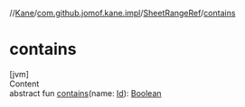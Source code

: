 //[Kane](../../index.md)/[com.github.jomof.kane.impl](../index.md)/[SheetRangeRef](index.md)/[contains](contains.md)



# contains  
[jvm]  
Content  
abstract fun [contains](contains.md)(name: [Id](../index.md#%5Bcom.github.jomof.kane.impl%2FId%2F%2F%2FPointingToDeclaration%2F%5D%2FClasslikes%2F-1621114125)): [Boolean](https://kotlinlang.org/api/latest/jvm/stdlib/kotlin/-boolean/index.html)  




